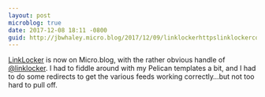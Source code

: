 ```yaml
---
layout: post
microblog: true
date: 2017-12-08 18:11 -0800
guid: http://jbwhaley.micro.blog/2017/12/09/linklockerhttpslinklockercoblog-is-now.html
---
```

[LinkLocker](https://linklocker.co/blog/) is now on Micro.blog, with the rather obvious handle of [@linklocker](https://micro.blog/linklocker). I had to fiddle around with my Pelican templates a bit, and I had to do some redirects to get the various feeds working correctly…but not too hard to pull off.
